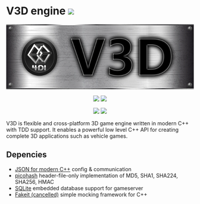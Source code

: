 V3D engine  <img src="https://img.shields.io/badge/license-GNU%20v3.0-brightgreen"> <!--https://shields.io/-->
==========
<p align="center">
  <img src="Doc/Doxygen/Res/V3DLogoLarge.png">
</p>
<p align="center">
  <!--https://github.com/Ileriayo/markdown-badges-->
  <img src="https://img.shields.io/badge/Android-3DDC84?style=for-the-badge&logo=android&logoColor=white">
  <img src="https://img.shields.io/badge/Windows-0078D6?style=for-the-badge&logo=windows&logoColor=white">
</p>
<p align="center">
  <!--https://github.com/Ileriayo/markdown-badges-->
  <img src="https://img.shields.io/badge/c++-%2300599C.svg?style=for-the-badge&logo=c%2B%2B&logoColor=white">
  <img src="https://img.shields.io/badge/OpenGL-%23FFFFFF.svg?style=for-the-badge&logo=opengl">
</p>


V3D is flexible and cross-platform 3D game engine written in modern C++ with TDD support. It enables a powerful low level C++ API for creating complete 3D applications such as vehicle games.   

Depencies
---------
- [JSON for modern C++](https://github.com/nlohmann/json/releases) config & communication
- [picohash](https://github.com/kazuho/picohash) header-file-only implementation of MD5, SHA1, SHA224, SHA256, HMAC
- [SQLite](https://github.com/sqlite/sqlite) embedded database support for gameserver
- [Fakeit (cancelled)](https://github.com/eranpeer/FakeIt) simple mocking framework for C++
